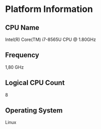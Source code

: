 # Platform Information

## CPU Name

Intel(R) Core(TM) i7-8565U CPU @ 1.80GHz

## Frequency
1,80 GHz

## Logical CPU Count
8

## Operating System
Linux

